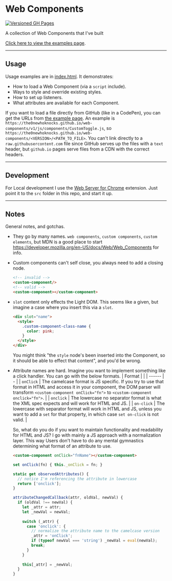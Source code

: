 # Web Components

[![Versioned GH Pages](https://github.com/the0neWhoKnocks/web-components/actions/workflows/versioned-gh-pages.yml/badge.svg?branch=master)](https://github.com/the0neWhoKnocks/web-components/actions/workflows/versioned-gh-pages.yml)

A collection of Web Components that I've built

[Click here to view the examples page][examplePage].

---

## Usage

Usage examples are in [index.html](./index.html). It demonstrates:
- How to load a Web Component (via a `script` include).
- Ways to style and override existing styles.
- How to set up listeners.
- What attributes are available for each Component.

If you want to load a file directly from GitHub (like in a CodePen), you can get the URLs from [the example page][examplePage]. An example is `https://the0newhoknocks.github.io/web-components/v1/js/components/CustomToggle.js`, so `https://the0newhoknocks.github.io/web-components/<VERSION>/<PATH_TO_FILE>`. You can't link directly to a `raw.githubusercontent.com` file since GitHub serves up the files with a `text` header, but `github.io` pages serve files from a CDN with the correct headers.

---

## Development

For Local development I use the [Web Server for Chrome](https://chrome.google.com/webstore/detail/web-server-for-chrome/ofhbbkphhbklhfoeikjpcbhemlocgigb) extension.
Just point it to the `src` folder in this repo, and start it up.

---

## Notes

General notes, and gotchas.

- They go by many names. `web components`, `custom components`, `custom elements`, but MDN is a good place to start https://developer.mozilla.org/en-US/docs/Web/Web_Components for info.
- Custom components can't self close, you always need to add a closing node.
  ```html
  <!-- invalid -->
  <custom-component/>
  <!-- valid -->
  <custom-component></custom-component>
  ```
- `slot` content only effects the Light DOM. This seems like a given, but imagine a case where you insert this via a `slot`.
  ```html
  <div slot="name">
    <style>
      .custom-component-class-name {
        color: pink;
      }
    </style>
  </div>
  ```
  You might think "the `style` node's been inserted into the Component, so it should be able to effect that content", and you'd be wrong.
- Attribute names are hard. Imagine you want to implement something like a click handler. You can go with the below formats.
  | Format |   |
  | ------ | - |
  | `onClick` | The camelcase format is JS specific. If you try to use that format in HTML and access it in your component, the DOM parser will transform `<custom-component onClick="fn">` to `<custom-component onclick="fn">`. |
  | `onclick` | The lowercase no separator format is what the XML spec expects and will work for HTML and JS. |
  | `on-click` | The lowercase with separator format will work in HTML and JS, unless you want to add a `set` for that property, in which case `set on-click` is not valid. |
  
  So, what do you do if you want to maintain functionality and readability for HTML and JS? I go with mainly a JS approach with a normalization layer. This way Users don't have to do any mental gymnastics determining what format of an attribute to use.
  ```html
  <custom-component onClick="fnName"></custom-component>
  ```
  ```js
  set onClick(fn) { this._onClick = fn; }
  
  static get observedAttributes() {
    // notice I'm referencing the attribute in lowercase
    return ['onclick'];
  }
  
  attributeChangedCallback(attr, oldVal, newVal) {
    if (oldVal !== newVal) {
      let _attr = attr;
      let _newVal = newVal;
      
      switch (_attr) {
        case 'onclick': {
          // normalize the attribute name to the camelcase version
          _attr = 'onClick';
          if (typeof newVal === 'string') _newVal = eval(newVal);
          break;
        }
      }
      
      this[_attr] = _newVal;
    }
  }
  ```

[examplePage]: https://the0newhoknocks.github.io/web-components/